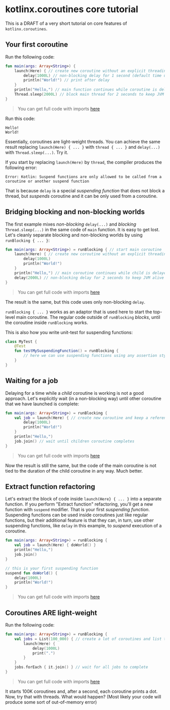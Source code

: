 # kotlinx.coroutines core tutorial

This is a DRAFT of a very short tutorial on core features of `kotlinx.coroutines`.

## Your first coroutine

Run the following code:

```kotlin
fun main(args: Array<String>) {
    launch(Here) { // create new coroutine without an explicit threading policy
        delay(1000L) // non-blocking delay for 1 second (default time unit is ms)
        println("World!") // print after delay
    }
    println("Hello,") // main function continues while coroutine is delayed
    Thread.sleep(2000L) // block main thread for 2 seconds to keep JVM alive
}
```

> You can get full code with imports [here](src/test/kotlin/examples/tutorial-example-1.kt)

Run this code:

```
Hello!
World!
```

Essentially, coroutines are light-weight threads. You can achieve the same result replacing
`launch(Here) { ... }` with `thread { ... }` and `delay(...)` with `Thread.sleep(...)`. Try it.

If you start by replacing `launch(Here)` by `thread`, the compiler produces the following error:

```
Error: Kotlin: Suspend functions are only allowed to be called from a coroutine or another suspend function
```

That is because `delay` is a special _suspending function_ that does not block a thread, but _suspends_
coroutine and it can be only used from a coroutine.

## Bridging blocking and non-blocking worlds

The first example mixes _non-blocking_ `delay(...)` and _blocking_ `Thread.sleep(...)` in the same
code of `main` function. It is easy to get lost. Let's cleanly separate blocking and non-blocking
worlds by using `runBlocking { ... }`:

```kotlin
fun main(args: Array<String>) = runBlocking { // start main coroutine
    launch(Here) { // create new coroutine without an explicit threading policy
        delay(1000L)
        println("World!")
    }
    println("Hello,") // main coroutine continues while child is delayed
    delay(2000L) // non-blocking delay for 2 seconds to keep JVM alive
}
```

> You can get full code with imports [here](src/test/kotlin/examples/tutorial-example-2.kt)

The result is the same, but this code uses only non-blocking `delay`. 

`runBlocking { ... }` works as an adaptor that is used here to start the top-level main coroutine. 
The regular code outside of `runBlocking` _blocks_, until the coroutine inside `runBlocking` works. 

This is also how you write unit-test for suspending functions:
 
```kotlin
class MyTest {
    @Test
    fun testMySuspendingFunction() = runBlocking {
        // here we can use suspending functions using any assertion style that we like
    }
}
```
 
## Waiting for a job

Delaying for a time while a _child_ coroutine is working is not a good approach. Let's explicitly 
wait (in a non-blocking way) until other coroutine that we have launched is complete:

```kotlin
fun main(args: Array<String>) = runBlocking { 
    val job = launch(Here) { // create new coroutine and keep a reference to its Job
        delay(1000L)
        println("World!")
    }
    println("Hello,")
    job.join() // wait until children coroutine completes
}
```

> You can get full code with imports [here](src/test/kotlin/examples/tutorial-example-3.kt)

Now the result is still the same, but the code of the main coroutine is not tied to the duration of
the child coroutine in any way. Much better.

## Extract function refactoring

Let's extract the block of code inside `launch(Here} { ... }` into a separate function. If you 
perform "Extract function" refactoring, you'll get a new function with `suspend` modifier.
That is your first _suspending function_. Suspending functions can be used inside coroutines
just like regular functions, but their additional feature is that they can, in turn, 
use other suspending functions, like `delay` in this example, to _suspend_ execution of a coroutine.

```kotlin
fun main(args: Array<String>) = runBlocking {
    val job = launch(Here) { doWorld() }
    println("Hello,")
    job.join()
}

// this is your first suspending function
suspend fun doWorld() {
    delay(1000L)
    println("World!")
}
```

> You can get full code with imports [here](src/test/kotlin/examples/tutorial-example-4.kt)

## Coroutines ARE light-weight

Run the following code:

```kotlin
fun main(args: Array<String>) = runBlocking {
    val jobs = List(100_000) { // create a lot of coroutines and list their jobs
        launch(Here) {
            delay(1000L)
            print(".")
        }
    }
    jobs.forEach { it.join() } // wait for all jobs to complete
}
```

> You can get full code with imports [here](src/test/kotlin/examples/tutorial-example-5.kt)

It starts 100K coroutines and, after a second, each coroutine prints a dot. 
Now, try that with threads. What would happen? (Most likely your code will produce some sort of out-of-memory error)
